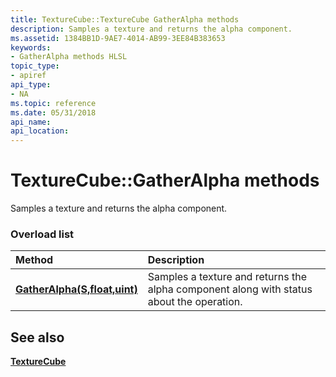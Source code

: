```yaml
---
title: TextureCube::TextureCube GatherAlpha methods
description: Samples a texture and returns the alpha component.
ms.assetid: 1384BB1D-9AE7-4014-AB99-3EE84B383653
keywords:
- GatherAlpha methods HLSL
topic_type:
- apiref
api_type:
- NA
ms.topic: reference
ms.date: 05/31/2018
api_name: 
api_location: 
---
```


# TextureCube::GatherAlpha methods

Samples a texture and returns the alpha component.

### Overload list



| Method                                                               | Description                                                                                         |
|:---------------------------------------------------------------------|:----------------------------------------------------------------------------------------------------|
| [**GatherAlpha(S,float,uint)**](tcube-gatheralpha-s-float-uint-.md) | Samples a texture and returns the alpha component along with status about the operation.<br/> |



## See also

<dl> <dt>

[**TextureCube**](texturecube.md)
</dt> </dl>

 

 





